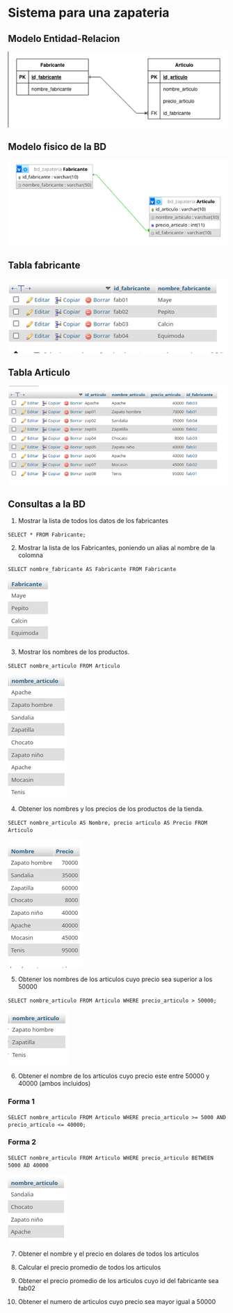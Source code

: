 # Sistema para una zapateria

## Modelo Entidad-Relacion

![modelo Entidad-Relacion](img/bd_zapateria.png " Modelo Entidad-Relacion")

## Modelo fisico de la BD

![modelo fisico](img/modelo_fisico.png "Modelo fisico de la BD")

## Tabla fabricante

![Tabla fabricante](img/tabla_fabricante.png "Tabla fabricante")

## Tabla Articulo

![Tabla Articulo](img/tabla_articulo.png "Tabla Articulo")

## Consultas a la BD

1. Mostrar la lista de todos los datos de los fabricantes 

`SELECT * FROM Fabricante;`

2. Mostrar la lista de los Fabricantes, poniendo un alias al nombre de la colomna

`SELECT nombre_fabricante AS Fabricante FROM Fabricante`

![Consulta2](img/consulta_2.png "Consulta 2")

3. Mostrar los nombres de los productos.

`SELECT nombre_articulo FROM Articulo`

![Consulta3](img/consulta_3.png "Consulta 3")

4. Obtener los nombres y los precios de los productos de la tienda.

`SELECT nombre_articulo AS Nombre, precio articulo AS Precio FROM Articulo`

![Consulta4](img/consulta_4.png "Consulta 4")

5. Obtener los nombres de los articulos cuyo precio sea superior a los 50000

`SELECT nombre_articulo FROM Articulo WHERE precio_articulo > 50000;`

![Consulta5](img/consulta_5.png "Consulta 5")

6. Obtener el nombre de los articulos cuyo precio este entre 50000 y 40000 (ambos incluidos)

### Forma 1
`SELECT nombre_articulo FROM Articulo WHERE precio_articulo >= 5000 AND precio_articulo <= 40000;`

### Forma 2 
`SELECT nombre_articulo FROM Articulo WHERE precio_articulo BETWEEN 5000 AD 40000`

![Consulta5](img/consulta_6.png "Consulta 6")


7. Obtener el nombre y el precio en dolares de todos los articulos 

8. Calcular el precio promedio de  todos los articulos

9. Obtener el precio promedio de los articulos cuyo id del fabricante sea fab02

10. Obtener el numero de articulos cuyo precio sea mayor igual a 50000
